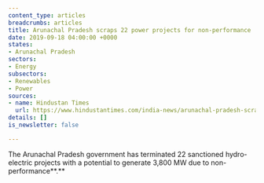 ```yaml
---
content_type: articles
breadcrumbs: articles
title: Arunachal Pradesh scraps 22 power projects for non-performance
date: 2019-09-18 04:00:00 +0000
states:
- Arunachal Pradesh
sectors:
- Energy
subsectors:
- Renewables
- Power
sources:
- name: Hindustan Times
  url: https://www.hindustantimes.com/india-news/arunachal-pradesh-scraps-22-power-projects-for-non-performance/story-xM3z1Lwq2VQvOkgSdgNbOJ.html
details: []
is_newsletter: false

---
```

The Arunachal Pradesh government has terminated 22 sanctioned hydro-electric projects with a potential to generate 3,800 MW due to non-performance**.**
